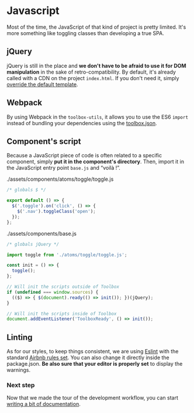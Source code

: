 # Javascript

Most of the time, the JavaScript of that kind of project is pretty limited. It's more something like toggling classes than developing a true SPA.

## jQuery

jQuery is still in the place and **we don't have to be afraid to use it for DOM manipulation** in the sake of retro-compatibility. By default, it's already called with a CDN on the project `index.html`. If you don't need it, simply [override the default template](../customizing/customizing.html).

## Webpack

By using Webpack in the `toolbox-utils`, it allows you to use the ES6 `import` instead of bundling your dependencies using the [toolbox.json](../new-project/configuration.html).

## Component's script

Because a JavaScript piece of code is often related to a specific component, simply **put it in the component's directory**. Then, import it in the JavaScript entry point `base.js` and “voilà !”.

./assets/components/atoms/toggle/toggle.js
```javascript
/* globals $ */

export default () => {
  $('.toggle').on('click', () => {
    $('.nav').toggleClass('open');
  });
};
```

./assets/components/base.js
```javascript
/* globals jQuery */

import toggle from './atoms/toggle/toggle.js';

const init = () => {
  toggle();
};

// Will init the scripts outside of Toolbox
if (undefined === window.sources) {
  (($) => { $(document).ready(() => init()); })(jQuery);
}

// Will init the scripts inside of Toolbox
document.addEventListener('ToolboxReady', () => init());
```

## Linting

As for our styles, to keep things consistent, we are using [Eslint](https://eslint.org/) with the standard [Airbnb rules set](https://github.com/airbnb/javascript). You can also change it directly inside the package.json. **Be also sure that your editor is properly set** to display the warnings.

### Next step

Now that we made the tour of the development workflow, you can start [writing a bit of documentation](../documentation.html).


